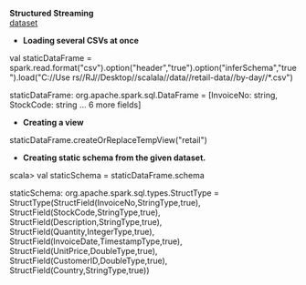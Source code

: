 **Structured Streaming**
<br>[dataset](https://github.com/rjrockzz/Spark-The-Definitive-Guide/tree/master/data/retail-data/by-day)

* **Loading several CSVs at once**

 val staticDataFrame = spark.read.format("csv").option("header","true").option("inferSchema","true").load("C://Use
rs//RJ//Desktop//scalala//data//retail-data//by-day//*.csv")

staticDataFrame: org.apache.spark.sql.DataFrame = [InvoiceNo: string, StockCode: string ... 6 more fields]

* **Creating a view**

staticDataFrame.createOrReplaceTempView("retail")

* **Creating static schema from the given dataset.**

scala> val staticSchema = staticDataFrame.schema

staticSchema: org.apache.spark.sql.types.StructType = StructType(StructField(InvoiceNo,StringType,true), StructField(StockCode,StringType,true), StructField(Description,StringType,true), StructField(Quantity,IntegerType,true), StructField(InvoiceDate,TimestampType,true), StructField(UnitPrice,DoubleType,true), StructField(CustomerID,DoubleType,true), StructField(Country,StringType,true))

